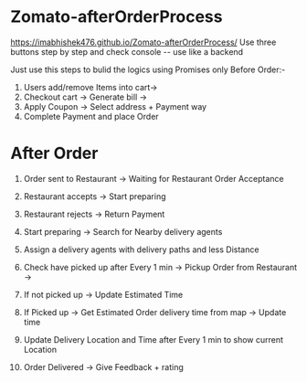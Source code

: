 # Zomato-afterOrderProcess

https://imabhishek476.github.io/Zomato-afterOrderProcess/
Use three buttons step by step and check console -- use like a backend

Just use this steps to bulid the logics using Promises only
Before Order:-
1. Users add/remove Items into cart->
2. Checkout cart -> Generate bill ->
3. Apply Coupon -> Select address + Payment way
4. Complete Payment and place Order


# After Order
1. Order sent to Restaurant -> Waiting for Restaurant Order Acceptance
2. Restaurant accepts -> Start preparing
3. Restaurant rejects -> Return Payment
4. Start preparing -> Search for Nearby delivery agents
5. Assign a delivery agents with delivery paths and less Distance

6. Check have picked up after Every 1 min -> Pickup Order from Restaurant ->
7. If not picked up -> Update Estimated Time
8. If Picked up -> Get Estimated Order delivery time from map -> Update time
9. Update Delivery Location and Time after Every 1 min to show current Location
10. Order Delivered -> Give Feedback + rating

